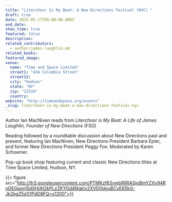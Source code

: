 ```yaml
---
title: "Literchoor Is My Beat: A New Directions Festival (NYC) "
draft: true
date: 2015-05-17T05:00:00.000Z
end_date:
show_time: true
featured: false
description:
related_contributors:
  - author/james-laughlin.md
related_books:
featured_image: 
venue:
  name: "Time and Space Limited"
  street1: "434 Columbia Street"
  street12:
  city: "Hudson"
  state: "NY"
  zip: "12534"
  country:
website: "http://timeandspace.org/events"
_slug: literchoor-is-my-beat-a-new-directions-festival-nyc
---
```


Author Ian MacNiven reads from _Literchoor is My Beat: A Life of James Laughlin, Founder of New Directions_ (FSG)

Reading followed by a roundtable discussion about New Directions past and present, featuring Ian MacNiven, New Directions President Barbara Epler, and former New Directions President Peggy Fox. Moderated by Karen Schoemer.

Pop-up book shop featuring current and classic New Directions titles at Time Space Limited, Hudson, NY.

{{< figure src="http://lh3.googleusercontent.com/PTMKzf63vwbRIRIASjoBmYZXy94RnDEGppnl5dXHiAt2kPLzZKYGd4NgkIv2XVD0dguBCvE65kG-Jk2kgZ5zG1PdD8FQ=s1200">}}
<!-- JLPortraits_063_copy.jpg>}} -->

